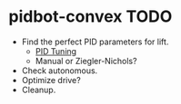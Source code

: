 pidbot-convex TODO
==================

- Find the perfect PID parameters for lift.
  - [PID Tuning](http://en.wikipedia.org/wiki/PID_controller#Loop_tuning)
  - Manual or Ziegler-Nichols?
- Check autonomous.
- Optimize drive?
- Cleanup.
